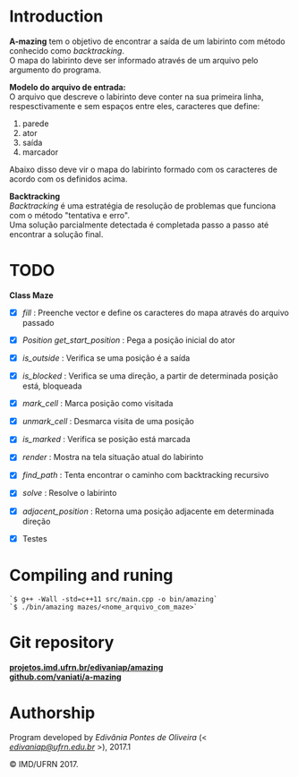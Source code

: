 # Introduction

**A-mazing** tem o objetivo de encontrar a saída de um labirinto com método conhecido como *backtracking*.  
O mapa do labirinto deve ser informado através de um arquivo pelo argumento do programa.


**Modelo do arquivo de entrada:**  
O arquivo que descreve o labirinto deve conter na sua primeira linha, respesctivamente e sem espaços entre eles, caracteres que define:  

1. parede
2. ator
3. saída
4. marcador

Abaixo disso deve vir o mapa do labirinto formado com os caracteres de acordo com os definidos acima.


**Backtracking**  
*Backtracking* é uma estratégia de resolução de problemas que funciona com o método "tentativa e erro".  
Uma solução parcialmente detectada é completada passo a passo até encontrar a solução final.


# TODO

**Class Maze**  

- [X] *fill* : Preenche vector e define os caracteres do mapa através do arquivo passado
- [X] *Position get_start_position* : Pega a posição inicial do ator
- [X] *is_outside* : Verifica se uma posição é a saída 
- [X] *is_blocked* : Verifica se uma direção, a partir de determinada posição está, bloqueada
- [X] *mark_cell* : Marca posição como visitada
- [X] *unmark_cell* : Desmarca visita de uma posição
- [X] *is_marked* : Verifica se posição está marcada
- [X] *render* : Mostra na tela situação atual do labirinto
- [X] *find_path* : Tenta encontrar o caminho com backtracking recursivo
- [X] *solve* : Resolve o labirinto
- [X] *adjacent_position* : Retorna uma posição adjacente em determinada direção
- [X] Testes

	
# Compiling and runing

	`$ g++ -Wall -std=c++11 src/main.cpp -o bin/amazing`
	`$ ./bin/amazing mazes/<nome_arquivo_com_maze>`


# Git repository

[**projetos.imd.ufrn.br/edivaniap/amazing**](http://projetos.imd.ufrn.br/edivaniap/amazing)  
[**github.com/vaniati/a-mazing**](https://github.com/vaniati/a-mazing)


# Authorship

Program developed by _Edivânia Pontes de Oliveira_ (< *edivaniap@ufrn.edu.br* >), 2017.1

&copy; IMD/UFRN 2017.
